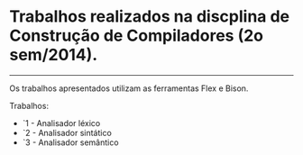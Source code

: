 # Trabalhos realizados na discplina de Construção de Compiladores (2o sem/2014).
----------

Os trabalhos apresentados utilizam as ferramentas Flex e Bison.

Trabalhos:
- `1 - Analisador léxico
- `2 - Analisador sintático
- `3 - Analisador semântico

